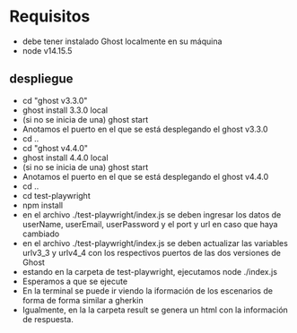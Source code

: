 # Requisitos
* debe tener instalado Ghost localmente en su máquina
* node v14.15.5

## despliegue

- cd "ghost v3.3.0"
- ghost install 3.3.0 local
- (si no se inicia de una) ghost start
- Anotamos el puerto en el que se está desplegando el ghost v3.3.0
- cd ..
- cd "ghost v4.4.0"
- ghost install 4.4.0 local
- (si no se inicia de una) ghost start
- Anotamos el puerto en el que se está desplegando el ghost v4.4.0
- cd ..
- cd test-playwright
- npm install
- en el archivo ./test-playwright/index.js se deben ingresar los datos de userName, userEmail, userPassword y el port y url en caso que haya cambiado
- en el archivo ./test-playwright/index.js se deben actualizar las variables urlv3_3 y urlv4_4 con los respectivos puertos de las dos versiones de Ghost
- estando en la carpeta de test-playwright, ejecutamos node ./index.js
- Esperamos a que se ejecute
- En la terminal se puede ir viendo la iformación de los escenarios de forma de forma similar a gherkin
- Igualmente, en la la carpeta result se genera un html con la información de respuesta.
